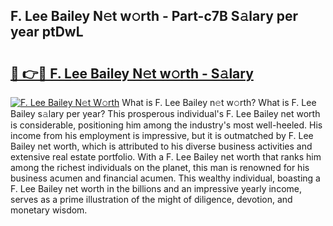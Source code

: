 ## F. Lee Bailey N𝚎t w𝚘rth - Part-c7B S𝚊lary per year ptDwL

# <h2><a href="http://gc1ihq.nevu.top/?p=F.+Lee+Bailey">🔗 👉🔴 F. Lee Bailey N𝚎t w𝚘rth - S𝚊lary</a></h2>

[![F. Lee Bailey N𝚎t W𝚘rth](https://i.imgur.com/Oavwk0R.jpeg)](http://gc1ihq.nevu.top/?p=F.+Lee+Bailey)
What is F. Lee Bailey n𝚎t w𝚘rth? What is F. Lee Bailey s𝚊lary per year?
This prosperous individual's F. Lee Bailey net worth is considerable, positioning him among the industry's most well-heeled. His income from his employment is impressive, but it is outmatched by F. Lee Bailey net worth, which is attributed to his diverse business activities and extensive real estate portfolio. With a F. Lee Bailey net worth that ranks him among the richest individuals on the planet, this man is renowned for his business acumen and financial acumen. This wealthy individual, boasting a F. Lee Bailey net worth in the billions and an impressive yearly income, serves as a prime illustration of the might of diligence, devotion, and monetary wisdom.
